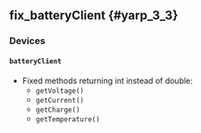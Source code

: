 fix_batteryClient {#yarp_3_3}
-----------------

### Devices

#### `batteryClient`

* Fixed methods returning int instead of double:
  * `getVoltage()`
  * `getCurrent()`
  * `getCharge()`
  * `getTemperature()`

